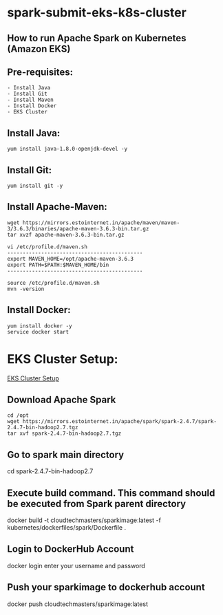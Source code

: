 # spark-submit-eks-k8s-cluster
## How to run Apache Spark on Kubernetes (Amazon EKS)

## Pre-requisites:
    - Install Java
    - Install Git
    - Install Maven
    - Install Docker
    - EKS Cluster
## Install Java:
    yum install java-1.8.0-openjdk-devel -y
## Install Git:
    yum install git -y
## Install Apache-Maven:
    wget https://mirrors.estointernet.in/apache/maven/maven-3/3.6.3/binaries/apache-maven-3.6.3-bin.tar.gz
    tar xvzf apache-maven-3.6.3-bin.tar.gz
    
    vi /etc/profile.d/maven.sh
    --------------------------------------------
    export MAVEN_HOME=/opt/apache-maven-3.6.3
    export PATH=$PATH:$MAVEN_HOME/bin
    --------------------------------------------
    
    source /etc/profile.d/maven.sh
    mvn -version
## Install Docker:
    yum install docker -y
    service docker start
# EKS Cluster Setup:
  [EKS Cluster Setup](https://github.com/cloudtechmasters/eks-cluster-setup.git)
  
## Download Apache Spark 
    cd /opt
    wget https://mirrors.estointernet.in/apache/spark/spark-2.4.7/spark-2.4.7-bin-hadoop2.7.tgz
    tar xvf spark-2.4.7-bin-hadoop2.7.tgz
## Go to spark main directory
   cd spark-2.4.7-bin-hadoop2.7
## Execute build command. This command should be executed from Spark parent directory
   docker build -t cloudtechmasters/sparkimage:latest -f kubernetes/dockerfiles/spark/Dockerfile .
   
## Login to DockerHub Account
   docker login
   enter your username and password
## Push your sparkimage to dockerhub account
   docker push cloudtechmasters/sparkimage:latest
    
